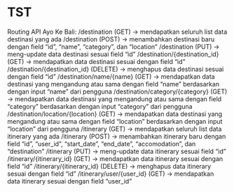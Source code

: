 # TST
Routing API Ayo Ke Bali:
/destination (GET) → mendapatkan seluruh list data destinasi yang ada
/destination (POST) → menambahkan destinasi baru dengan field “id”, “name”, “category”, dan “location”
/destination (PUT) → meng-update data destinasi sesuai field “id”
/destination/{destination_id} (GET) → mendapatkan data destinasi sesuai dengan field “id”
/destination/{destination_id}  (DELETE) → menghapus data destinasi sesuai dengan field “id”
/destination/name/{name} (GET) → mendapatkan data destinasi yang mengandung atau sama dengan field “name” berdasarkan dengan input “name” dari pengguna
/destination/category/{category} (GET) → mendapatkan data destinasi yang mengandung atau sama dengan field “category” berdasarkan dengan input “category” dari pengguna
/destination/location/{location} (GET) → mendapatkan data destinasi yang mengandung atau sama dengan field “location” berdasarkan dengan input “location” dari pengguna
/itinerary (GET) → mendapatkan seluruh list data itinerary yang ada
/itinerary (POST) → menambahkan itinerary baru dengan field “id”, “user_id”, “start_date”, “end_date”, “accomodation”, dan “destination”
/itinerary (PUT) → meng-update data itinerary sesuai field “id”
/itinerary/{itinerary_id} (GET) → mendapatkan data itinerary sesuai dengan field “id”
/itinerary/{itinerary_id} (DELETE) → menghapus data itinerary sesuai dengan field “id”
/itinerary/user/{user_id} (GET) → mendapatkan data itinerary sesuai dengan field “user_id”
